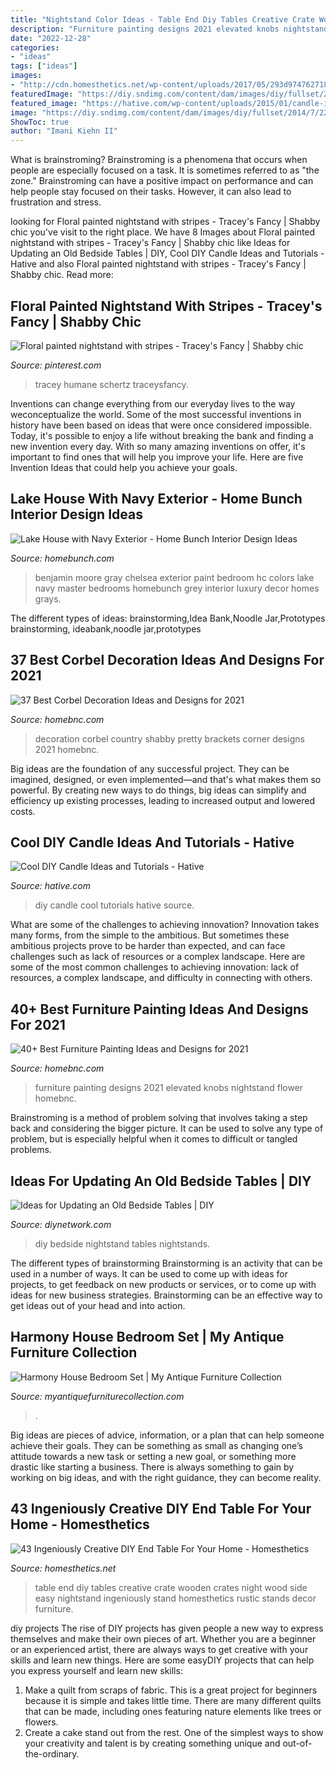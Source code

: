 ```yaml
---
title: "Nightstand Color Ideas - Table End Diy Tables Creative Crate Wooden Crates Night Wood Side Easy Nightstand Ingeniously Stand Homesthetics Rustic Stands Decor Furniture"
description: "Furniture painting designs 2021 elevated knobs nightstand flower homebnc"
date: "2022-12-28"
categories:
- "ideas"
tags: ["ideas"]
images:
- "http://cdn.homesthetics.net/wp-content/uploads/2017/05/293d974762718458e58b5ed495f2c386.jpg"
featuredImage: "https://diy.sndimg.com/content/dam/images/diy/fullset/2014/7/22/0/CI_Two-It-Yourself-gray-white-nightstand_v.jpg.rend.hgtvcom.616.822.suffix/1420683628074.jpeg"
featured_image: "https://hative.com/wp-content/uploads/2015/01/candle-ideas/26-cool-diy-candle-ideas-and-tutorials.jpg"
image: "https://diy.sndimg.com/content/dam/images/diy/fullset/2014/7/22/0/CI_Two-It-Yourself-gray-white-nightstand_v.jpg.rend.hgtvcom.616.822.suffix/1420683628074.jpeg"
ShowToc: true
author: "Imani Kiehn II"
---
```



What is brainstroming?
Brainstroming is a phenomena that occurs when people are especially focused on a task. It is sometimes referred to as "the zone." Brainstroming can have a positive impact on performance and can help people stay focused on their tasks. However, it can also lead to frustration and stress.

	

		
looking for Floral painted nightstand with stripes - Tracey&#039;s Fancy | Shabby chic you've visit to the right place. We have 8 Images about Floral painted nightstand with stripes - Tracey&#039;s Fancy | Shabby chic like Ideas for Updating an Old Bedside Tables | DIY, Cool DIY Candle Ideas and Tutorials - Hative and also Floral painted nightstand with stripes - Tracey&#039;s Fancy | Shabby chic. Read more:
		
    
## Floral Painted Nightstand With Stripes - Tracey&#039;s Fancy | Shabby Chic

<img loading=lazy src="https://i.pinimg.com/736x/ff/5f/02/ff5f02dd26416d95d7b1fcad661477ed.jpg" onerror="this.onerror=null;this.src='https://tse3.mm.bing.net/th?id=OIP.e0hatoy6CqiIuaJg3U3lLgHaJ3&amp;pid=15.1';" alt="Floral painted nightstand with stripes - Tracey&#039;s Fancy | Shabby chic">

_Source: pinterest.com_

>tracey humane schertz traceysfancy. 

	

Inventions can change everything from our everyday lives to the way weconceptualize the world. Some of the most successful inventions in history have been based on ideas that were once considered impossible. Today, it's possible to enjoy a life without breaking the bank and finding a new invention every day. With so many amazing inventions on offer, it's important to find ones that will help you improve your life. Here are five Invention Ideas that could help you achieve your goals.

    
## Lake House With Navy Exterior - Home Bunch Interior Design Ideas

<img loading=lazy src="http://www.homebunch.com/wp-content/uploads/2016/04/12-6.jpg" onerror="this.onerror=null;this.src='https://tse2.mm.bing.net/th?id=OIP.mzd104ItN1K8BemTvhEq3QHaLL&amp;pid=15.1';" alt="Lake House with Navy Exterior - Home Bunch Interior Design Ideas">

_Source: homebunch.com_

>benjamin moore gray chelsea exterior paint bedroom hc colors lake navy master bedrooms homebunch grey interior luxury decor homes grays. 

	

The different types of ideas: brainstorming,Idea Bank,Noodle Jar,Prototypes
brainstorming, ideabank,noodle jar,prototypes

    
## 37 Best Corbel Decoration Ideas And Designs For 2021

<img loading=lazy src="https://homebnc.com/homeimg/2018/02/23-corbel-decoration-ideas-homebnc.jpg" onerror="this.onerror=null;this.src='https://tse3.mm.bing.net/th?id=OIP.BGWjOnLgVy5PEB3cC5Q1pgHaK-&amp;pid=15.1';" alt="37 Best Corbel Decoration Ideas and Designs for 2021">

_Source: homebnc.com_

>decoration corbel country shabby pretty brackets corner designs 2021 homebnc. 

	

Big ideas are the foundation of any successful project. They can be imagined, designed, or even implemented—and that's what makes them so powerful. By creating new ways to do things, big ideas can simplify and efficiency up existing processes, leading to increased output and lowered costs.

    
## Cool DIY Candle Ideas And Tutorials - Hative

<img loading=lazy src="https://hative.com/wp-content/uploads/2015/01/candle-ideas/26-cool-diy-candle-ideas-and-tutorials.jpg" onerror="this.onerror=null;this.src='https://tse4.mm.bing.net/th?id=OIP.K_28TukuCHbxi3LgvFLX4wHaUS&amp;pid=15.1';" alt="Cool DIY Candle Ideas and Tutorials - Hative">

_Source: hative.com_

>diy candle cool tutorials hative source. 

	

What are some of the challenges to achieving innovation?
Innovation takes many forms, from the simple to the ambitious. But sometimes these ambitious projects prove to be harder than expected, and can face challenges such as lack of resources or a complex landscape. Here are some of the most common challenges to achieving innovation: lack of resources, a complex landscape, and difficulty in connecting with others.

    
## 40+ Best Furniture Painting Ideas And Designs For 2021

<img loading=lazy src="https://homebnc.com/homeimg/2020/09/19b-furniture-painting-ideas-homebnc.jpg" onerror="this.onerror=null;this.src='https://tse1.mm.bing.net/th?id=OIP.iNqkmHK1Aefv6MRKzdnlqAHaNM&amp;pid=15.1';" alt="40+ Best Furniture Painting Ideas and Designs for 2021">

_Source: homebnc.com_

>furniture painting designs 2021 elevated knobs nightstand flower homebnc. 

	

Brainstroming is a method of problem solving that involves taking a step back and considering the bigger picture. It can be used to solve any type of problem, but is especially helpful when it comes to difficult or tangled problems.

    
## Ideas For Updating An Old Bedside Tables | DIY

<img loading=lazy src="https://diy.sndimg.com/content/dam/images/diy/fullset/2014/7/22/0/CI_Two-It-Yourself-gray-white-nightstand_v.jpg.rend.hgtvcom.616.822.suffix/1420683628074.jpeg" onerror="this.onerror=null;this.src='https://tse3.mm.bing.net/th?id=OIP.z9g5cR35SvOgwNQOdxz8ggHaJ4&amp;pid=15.1';" alt="Ideas for Updating an Old Bedside Tables | DIY">

_Source: diynetwork.com_

>diy bedside nightstand tables nightstands. 

	

The different types of brainstorming
Brainstorming is an activity that can be used in a number of ways. It can be used to come up with ideas for projects, to get feedback on new products or services, or to come up with ideas for new business strategies. Brainstorming can be an effective way to get ideas out of your head and into action.

    
## Harmony House Bedroom Set | My Antique Furniture Collection

<img loading=lazy src="https://d29jd5m3t61t9.cloudfront.net/myantiquefurniturecollection.com/images/fbfiles/images/828w/image-awlpiqqsy9_v_1517550019.jpg" onerror="this.onerror=null;this.src='https://tse2.mm.bing.net/th?id=OIP.gpkTMPV1sfsO3sG3ZUiQuAHaJ4&amp;pid=15.1';" alt="Harmony House Bedroom Set | My Antique Furniture Collection">

_Source: myantiquefurniturecollection.com_

>. 

	

Big ideas are pieces of advice, information, or a plan that can help someone achieve their goals. They can be something as small as changing one’s attitude towards a new task or setting a new goal, or something more drastic like starting a business. There is always something to gain by working on big ideas, and with the right guidance, they can become reality.

    
## 43 Ingeniously Creative DIY End Table For Your Home - Homesthetics

<img loading=lazy src="http://cdn.homesthetics.net/wp-content/uploads/2017/05/293d974762718458e58b5ed495f2c386.jpg" onerror="this.onerror=null;this.src='https://tse3.mm.bing.net/th?id=OIP.gD6-_ByFGA0_OkxBDfcbVAHaNG&amp;pid=15.1';" alt="43 Ingeniously Creative DIY End Table For Your Home - Homesthetics">

_Source: homesthetics.net_

>table end diy tables creative crate wooden crates night wood side easy nightstand ingeniously stand homesthetics rustic stands decor furniture. 

	

diy projects
The rise of DIY projects has given people a new way to express themselves and make their own pieces of art. Whether you are a beginner or an experienced artist, there are always ways to get creative with your skills and learn new things. Here are some easyDIY projects that can help you express yourself and learn new skills:
1) Make a quilt from scraps of fabric. This is a great project for beginners because it is simple and takes little time. There are many different quilts that can be made, including ones featuring nature elements like trees or flowers.
2) Create a cake stand out from the rest. One of the simplest ways to show your creativity and talent is by creating something unique and out-of-the-ordinary.


